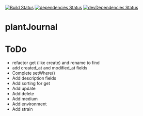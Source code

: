[![Build Status](https://travis-ci.org/Nostradamos/PlantJournal.svg?branch=master)](https://travis-ci.org/Nostradamos/PlantJournal)
[![dependencies Status](https://david-dm.org/Nostradamos/plantjournal/status.svg)](https://david-dm.org/Nostradamos/plantjournal) [![devDependencies Status](https://david-dm.org/Nostradamos/plantjournal/dev-status.svg)](https://david-dm.org/Nostradamos/plantjournal?type=dev)

plantJournal
============

ToDo
=====

* refactor get (like create) and rename to find
* add created_at and modified_at fields
* Complete setWhere()
* Add description fields
* Add sorting for get
* Add update
* Add delete
* Add medium
* Add environment
* Add strain

